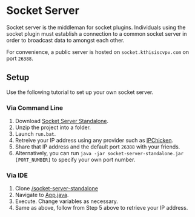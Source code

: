 # Socket Server

Socket server is the middleman for socket plugins. Individuals using the socket plugin must establish a connection to a common socket server in order to broadcast data to amongst each other.

For convenience, a public server is hosted on ``socket.kthisiscvpv.com`` on port ``26388``.

## Setup

Use the following tutorial to set up your own socket server.

### Via Command Line

1. Download [Socket Server Standalone](https://github.com/kThisIsCvpv/bexternalplugins/releases/download/2.0.7/socket-server-standalone.zip).
2. Unzip the project into a folder.
3. Launch ``run.bat``.
4. Retreive your IP address using any provider such as [IPChicken](https://www.ipchicken.com/).
5. Share that IP address and the default port ``26388`` with your friends.
6. Alternatively, you can run ``java -jar socket-server-standalone.jar [PORT_NUMBER]`` to specify your own port number.

### Via IDE

1. Clone [/socket-server-standalone](./)
2. Navigate to [App.java](./src/com/kthisiscvpv/App.java).
3. Execute. Change variables as necessary.
4. Same as above, follow from Step 5 above to retrieve your IP address.
